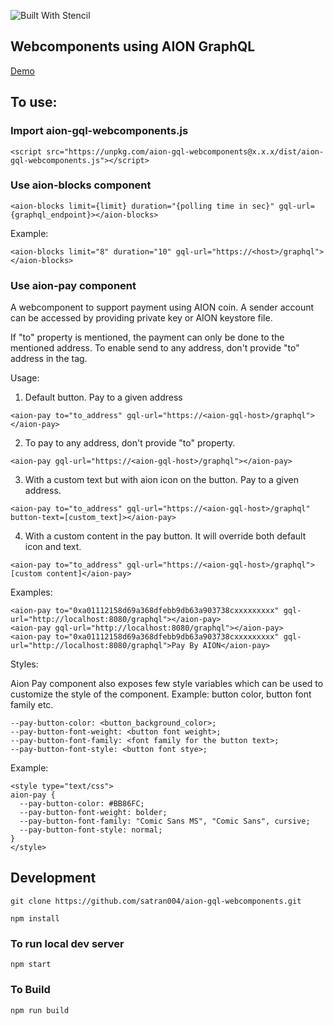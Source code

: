 ![Built With Stencil](https://img.shields.io/badge/-Built%20With%20Stencil-16161d.svg?logo=data%3Aimage%2Fsvg%2Bxml%3Bbase64%2CPD94bWwgdmVyc2lvbj0iMS4wIiBlbmNvZGluZz0idXRmLTgiPz4KPCEtLSBHZW5lcmF0b3I6IEFkb2JlIElsbHVzdHJhdG9yIDE5LjIuMSwgU1ZHIEV4cG9ydCBQbHVnLUluIC4gU1ZHIFZlcnNpb246IDYuMDAgQnVpbGQgMCkgIC0tPgo8c3ZnIHZlcnNpb249IjEuMSIgaWQ9IkxheWVyXzEiIHhtbG5zPSJodHRwOi8vd3d3LnczLm9yZy8yMDAwL3N2ZyIgeG1sbnM6eGxpbms9Imh0dHA6Ly93d3cudzMub3JnLzE5OTkveGxpbmsiIHg9IjBweCIgeT0iMHB4IgoJIHZpZXdCb3g9IjAgMCA1MTIgNTEyIiBzdHlsZT0iZW5hYmxlLWJhY2tncm91bmQ6bmV3IDAgMCA1MTIgNTEyOyIgeG1sOnNwYWNlPSJwcmVzZXJ2ZSI%2BCjxzdHlsZSB0eXBlPSJ0ZXh0L2NzcyI%2BCgkuc3Qwe2ZpbGw6I0ZGRkZGRjt9Cjwvc3R5bGU%2BCjxwYXRoIGNsYXNzPSJzdDAiIGQ9Ik00MjQuNywzNzMuOWMwLDM3LjYtNTUuMSw2OC42LTkyLjcsNjguNkgxODAuNGMtMzcuOSwwLTkyLjctMzAuNy05Mi43LTY4LjZ2LTMuNmgzMzYuOVYzNzMuOXoiLz4KPHBhdGggY2xhc3M9InN0MCIgZD0iTTQyNC43LDI5Mi4xSDE4MC40Yy0zNy42LDAtOTIuNy0zMS05Mi43LTY4LjZ2LTMuNkgzMzJjMzcuNiwwLDkyLjcsMzEsOTIuNyw2OC42VjI5Mi4xeiIvPgo8cGF0aCBjbGFzcz0ic3QwIiBkPSJNNDI0LjcsMTQxLjdIODcuN3YtMy42YzAtMzcuNiw1NC44LTY4LjYsOTIuNy02OC42SDMzMmMzNy45LDAsOTIuNywzMC43LDkyLjcsNjguNlYxNDEuN3oiLz4KPC9zdmc%2BCg%3D%3D&colorA=16161d&style=flat-square)

## Webcomponents using AION GraphQL
[Demo](https://satran004.github.io/aion-gql-webcomponents/)

## To use: 

### Import aion-gql-webcomponents.js

```
<script src="https://unpkg.com/aion-gql-webcomponents@x.x.x/dist/aion-gql-webcomponents.js"></script>
```


### Use aion-blocks component 

```
<aion-blocks limit={limit} duration="{polling time in sec}" gql-url={graphql_endpoint}></aion-blocks>
```
Example:
```
<aion-blocks limit="8" duration="10" gql-url="https://<host>/graphql"></aion-blocks>
```

### Use aion-pay component 
A webcomponent to support payment using AION coin. A sender account can be accessed by providing private key or AION keystore file. 

If "to" property is mentioned, the payment can only be done to the mentioned address. To enable send to any address, don't provide "to" address in the tag.

Usage:

1. Default button. Pay to a given address
```
<aion-pay to="to_address" gql-url="https://<aion-gql-host>/graphql"></aion-pay>
```

2. To pay to any address, don't provide "to" property.

```
<aion-pay gql-url="https://<aion-gql-host>/graphql"></aion-pay>
```

3. With a custom text but with aion icon on the button. Pay to a given address.
```
<aion-pay to="to_address" gql-url="https://<aion-gql-host>/graphql" button-text=[custom_text]></aion-pay>
```

4. With a custom content in the pay button. It will override both default icon and text.
```
<aion-pay to="to_address" gql-url="https://<aion-gql-host>/graphql">[custom content]</aion-pay>
```

Examples:

```
<aion-pay to="0xa01112158d69a368dfebb9db63a903738cxxxxxxxxx" gql-url="http://localhost:8080/graphql"></aion-pay>
<aion-pay gql-url="http://localhost:8080/graphql"></aion-pay>
<aion-pay to="0xa01112158d69a368dfebb9db63a903738cxxxxxxxxx" gql-url="http://localhost:8080/graphql">Pay By AION</aion-pay>
```

Styles:

Aion Pay component also exposes few style variables which can be used to customize the style of the component. Example: button color, button font family etc.

```
--pay-button-color: <button_background_color>;
--pay-button-font-weight: <button font weight>;
--pay-button-font-family: <font family for the button text>;
--pay-button-font-style: <button font stye>;
```
Example:
```
<style type="text/css">
aion-pay {
  --pay-button-color: #BB86FC;
  --pay-button-font-weight: bolder;
  --pay-button-font-family: "Comic Sans MS", "Comic Sans", cursive;
  --pay-button-font-style: normal;
}
</style>

```

## Development

```
git clone https://github.com/satran004/aion-gql-webcomponents.git
```

```
npm install
```

### To run local dev server

```
npm start
```

### To Build
```
npm run build
```
